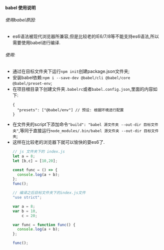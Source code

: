 #### babel 使用说明
###### 使用babel原因:
- es6语法被现代浏览器所兼容,但是比较老的IE6/7/8等不能支持es6语法,所以需要使用babel进行编译.

###### 使用:
- 通过在目标文件夹下运行`npm init`创建package.json文件夹;
- 安装babel依赖:`npm i --save-dev @babel/cli @babel/core @babel/preset-env`;
- 在项目根目录下创建文件夹`.babelrc`或者`babel.config.json`,里面的内容如下:
  ```
  {
    "presets": ["@babel/env"] // 预设: 根据环境进行配置
  }
  ```
- 在文件夹的script下添加命令`"build": "babel 源文件夹 --out-dir 目标文件夹"`,等同于直接运行`node_modules/.bin/babel 源文件夹 --out-dir 目标文件夹`;
- 这样在比较老的浏览器下就可以愉快的耍es6了.
  ```js
  // js 文件夹下的 index.js
  let a = 8;
  let [b,c] = [10,20];

  const func = () => {
    console.log(a + b);
  };
  func();
  ```
  ```js
  // 编译之后目标文件夹下的index.js文件
  "use strict";

  var a = 8;
  var b = 10,
      c = 20;

  var func = function func() {
    console.log(a + b);
  };

  func();
  ```